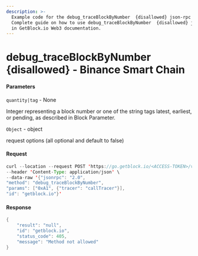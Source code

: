 ```yaml
---
description: >-
  Example code for the debug_traceBlockByNumber  {disallowed} json-rpc method.
  Сomplete guide on how to use debug_traceBlockByNumber  {disallowed} json-rpc
  in GetBlock.io Web3 documentation.
---
```


# debug\_traceBlockByNumber {disallowed} - Binance Smart Chain

#### Parameters

`quantity|tag` - None

Integer representing a block number or one of the string tags latest, earliest, or pending, as described in Block Parameter.

`Object` - object

request options (all optional and default to false)

#### Request

```java
curl --location --request POST 'https://go.getblock.io/<ACCESS-TOKEN>/v1/mainnet/' \
--header 'Content-Type: application/json' \
--data-raw '{"jsonrpc": "2.0",
"method": "debug_traceBlockByNumber",
"params": ["0xA1", {"tracer": "callTracer"}],
"id": "getblock.io"}'
```

#### Response

```java
{
    "result": "null",
    "id": "getblock.io",
    "status_code": 405,
    "message": "Method not allowed"
}
```
